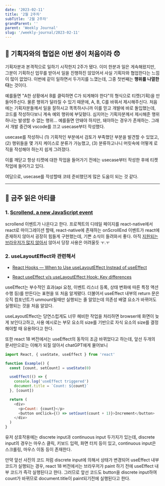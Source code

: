 ```yaml
---
date: '2023-02-11'
title: '2월 2주차'
subTitle: '2월 2주차'
grandParent: ''
parent: 'Weekly Journal'
slug: '/weekly-journal/2023-02-11'
---
```


## 📌 기획자와의 협업은 이번 생이 처음이라 😞

기획자분과 본격적으로 일하기 시작한지 2주가 됐다. 이미 한분과 일은 게속해왔지만, 그분이 기획하신 업무를 받아서 일을 진행하진 않았어서 사실 기획자와 협업한다는 느낌이 많이 없었다. 이번에 같이 일하면서 두가지를 느꼈는데, 그중 첫번째는 **행위를 나열한다**는 것이다.

예를들면 "A한 상황에서 B를 클릭하면 C가 되게해야 한다"의 형식으로 티켓(기획)을 만들어주신다. 물론 행위가 달라질 수 있기 때문에, A, B, C를 바꿔서 제시해주신다. 처음에는 기획자분들께서 일을 잘하시고 똑똑하시니까 이를 믿고 개발에 바로 돌입했는데, 코드를 작성하다보니 계속 예외 행위에 부딪혔다. 심지어는 기획자분께서 제시해준 행위 하나는 발생할 수 없는 행위... 예를들면 안돼야 하지만, 돼야하는 경우가 존재하는. 그래서 개발 중간에 vscode를 끄고 usecase부터 작성했다.

usecase를 작성하니 (1) 기획적인 부분에서 검토가 부족했던 부분을 발견할 수 있었고, (2) 행위들을 몇 가지 케이스로 분류가 가능했고, (3) 분류하고나니 머릿속에 어떻게 로직을 작성해야 하는지 쉽게 그려졌다.

이를 깨닫고 항상 티켓에 대한 작업을 들어가기 전에는 usecase부터 작성한 후에 티켓 작업에 들어가고 있다.

여담으로, usecase를 작성할때 코테 준비했던게 많은 도움이 되는 것 같다.

---

## 📌 금주 읽은 아티클

### 1. [Scrollend, a new JavaScript event](https://developer.chrome.com/blog/scrollend-a-new-javascript-event/)

scrollend 이벤트가 나온다고 한다. 프로젝트의 디테일 페이지를 react-native에서 react로 마이그레이션 할때, react-native에 존재하는 onScrollEnd 이벤트가 react에 존재하지 않아서 굉장히 힘들게 구현했는데, 기쁜 소식이 들려와서 좋다. 아직 [지원되는 브라우저가 많지 않아서](https://developer.mozilla.org/en-US/docs/Web/API/Document/scrollend_event#browser_compatibility) 않아서 당장 사용은 어려울듯 ㅜ.ㅜ

### 2. useLayoutEffect와 관련해서

- [React Hooks — When to Use useLayoutEffect Instead of useEffect](https://javascript.plainenglish.io/react-hooks-when-to-use-uselayouteffect-instead-of-useeffect-3271a96d881a)

- [React useEffect v/s useLayoutEffect Hook: Key differences](https://talent500.co/blog/react-useeffect-v-s-uselayouteffect-hook-key-differences/)

useEffect는 부수적인 효과(api 요청, 이벤트 리스너 등록, 상태 변화에 따른 특정 액션 수행 등)를 만든다는 표현을 또 처음 알게됐다. 더불어서 useEffect 내부의 return 문은 오직 컴포넌트가 unmount될때만 실행되는 줄 알았는데 의존성 배열 요소가 바뀌어도 실행되는 것을 처음 알았다.

useLayoutEffect는 당연스럽게도 너무 헤비한 작업을 처리하면 browser에 화면이 늦게 보인다고하고, 사용 예시로는 부모 요소의 size를 기반으로 자식 요소의 size를 결정해야할 때 유용하다고 한다.

또한 react 18 버전에서는 useEffect의 동작이 조금 바뀌었다고 하는데, 앞선 두개의 문서만으로는 이해가 되질 않아서 chatGPT에게 물어보니

```javascript
import React, { useState, useEffect } from 'react'

function Example() {
  const [count, setCount] = useState(0)

  useEffect(() => {
    console.log('useEffect triggered')
    document.title = `Count: ${count}`
  }, [count])

  return (
    <div>
      <p>Count: {count}</p>
      <button onClick={() => setCount(count + 1)}>Increment</button>
    </div>
  )
}
```

유저 상호작용에는 discrete input과 continuous input 두가지가 있는데, discrete input의 경우는 마우스 클릭, 키보드 입력, 화면 터치 등이 있고, continuous input은 스크롤링, 마우스 이동 등이 존재한다.

만약 앞선 사진의 코드 처럼 discrete input에 의해서 상태가 변경되어 useEffect 내부 코드가 실행되는 경우, react 18 버전에서는 브라우저가 paint 하기 전에 useEffect 내부 코드가 즉각 실행된다고 한다. 그러므로 앞선 코드도 button을 discrete input하여 count가 바뀌므로 document.title이 paint되기전에 실행된다고 한다.

